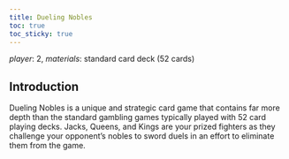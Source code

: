 ```yaml
---
title: Dueling Nobles
toc: true
toc_sticky: true
---
```


_player_: 2, _materials_: standard card deck (52 cards)

## Introduction

Dueling Nobles is a unique and strategic card game that contains far more depth than the standard gambling games typically played with 52 card playing decks. Jacks, Queens, and Kings are your prized fighters as they challenge your opponent’s nobles to sword duels in an effort to eliminate them from the game.

